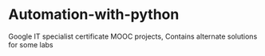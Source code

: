 # Automation-with-python
Google IT specialist certificate MOOC projects,
Contains alternate solutions for some labs
